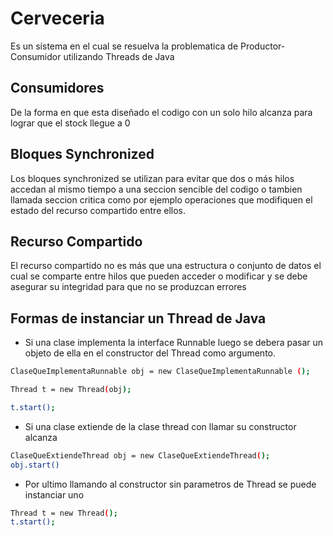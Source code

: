 # Cerveceria
Es un sistema en el cual se resuelva la problematica de Productor-Consumidor utilizando Threads de Java

## Consumidores
De la forma en que esta diseñado el codigo con un solo hilo alcanza para lograr que el stock llegue a 0     

## Bloques Synchronized
Los bloques synchronized se utilizan para evitar que dos o más hilos accedan al mismo tiempo a una seccion sencible del 
codigo o tambien llamada seccion critica como por ejemplo operaciones que modifiquen el estado del recurso compartido 
entre ellos.

## Recurso Compartido
El recurso compartido no es más que una estructura o conjunto de datos el cual se comparte entre hilos que pueden acceder
o modificar y se debe asegurar su integridad para que no se produzcan errores 
    
## Formas de instanciar un Thread de Java  

- Si una clase implementa la interface Runnable luego se debera pasar un objeto de ella en el constructor del Thread como
argumento.
```bash
ClaseQueImplementaRunnable obj = new ClaseQueImplementaRunnable ();

Thread t = new Thread(obj);

t.start();
```

- Si una clase extiende de la clase thread con llamar su constructor alcanza 

```bash
ClaseQueExtiendeThread obj = new ClaseQueExtiendeThread();
obj.start()
```
 
- Por ultimo llamando al constructor sin parametros de Thread se puede instanciar uno
```bash            
Thread t = new Thread();
t.start();       
```        
